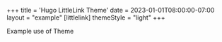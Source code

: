 +++
title = 'Hugo LittleLink Theme'
date = 2023-01-01T08:00:00-07:00
layout = "example"
[littlelink]
  themeStyle = "light"
+++

Example use of Theme